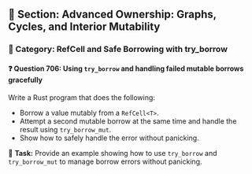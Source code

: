## 📘 Section: Advanced Ownership: Graphs, Cycles, and Interior Mutability  
### 🔹 Category: RefCell and Safe Borrowing with try_borrow  
#### ❓ Question 706: Using `try_borrow` and handling failed mutable borrows gracefully

Write a Rust program that does the following:

- Borrow a value mutably from a `RefCell<T>`.
- Attempt a second mutable borrow at the same time and handle the result using `try_borrow_mut`.
- Show how to safely handle the error without panicking.

🔧 **Task:** Provide an example showing how to use `try_borrow` and `try_borrow_mut` to manage borrow errors without panicking.
